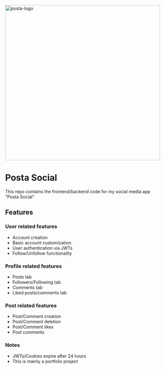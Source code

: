 <img width="500" height="500" alt="posta-logo" src="https://github.com/user-attachments/assets/7d21cd19-e7be-4bc1-a72f-222d2b28e8ec" />

# Posta Social

This repo contains the frontend/backend code for my social media app "Posta Social"

## Features

### User related features
- Account creation
- Basic account customization
- User authentication via JWTs
- Follow/Unfollow functionality

### Profile related features
- Posts tab
- Followers/Following tab
- Comments tab
- Liked posts/comments tab

### Post related features
- Post/Comment creation
- Post/Comment deletion
- Post/Comment likes
- Post comments

### Notes
- JWTs/Cookies expire after 24 hours
- This is mainly a portfolio project
